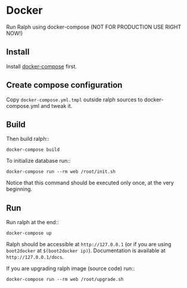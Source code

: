 # Docker

Run Ralph using docker-compose (NOT FOR PRODUCTION USE RIGHT NOW!)

## Install
Install [docker-compose](http://docs.docker.com/compose/install/) first.


## Create compose configuration
Copy ``docker-compose.yml.tmpl`` outside ralph sources to docker-compose.yml
and tweak it.

## Build
Then build ralph::

    docker-compose build


To initialize database run::

    docker-compose run --rm web /root/init.sh

Notice that this command should be executed only once, at the very beginning.

## Run
Run ralph at the end::

    docker-compose up

Ralph should be accessible at ``http://127.0.0.1`` (or if you are using ``boot2docker`` at ``$(boot2docker ip)``). Documentation is available at ``http://127.0.0.1/docs``.

If you are upgrading ralph image (source code) run::

    docker-compose run --rm web /root/upgrade.sh
